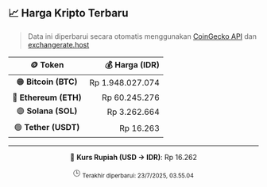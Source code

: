 

<!-- HARGA_KRIPTO -->
## 📈 Harga Kripto Terbaru

> Data ini diperbarui secara otomatis menggunakan [CoinGecko API](https://www.coingecko.com/) dan [exchangerate.host](https://exchangerate.host/)

<div align="center">

| 🪙 Token | 💰 Harga (IDR) |
|:------:|---------------:|
| 🟠 **Bitcoin (BTC)**   | Rp 1.948.027.074 |
| 🔵 **Ethereum (ETH)**  | Rp 60.245.276 |
| 🟣 **Solana (SOL)**    | Rp 3.262.664 |
| 🟢 **Tether (USDT)**   | Rp 16.263 |

---

💱 **Kurs Rupiah (USD → IDR)**: Rp 16.262

🕒 <sub>Terakhir diperbarui: 23/7/2025, 03.55.04</sub>

</div>
<!-- /HARGA_KRIPTO -->